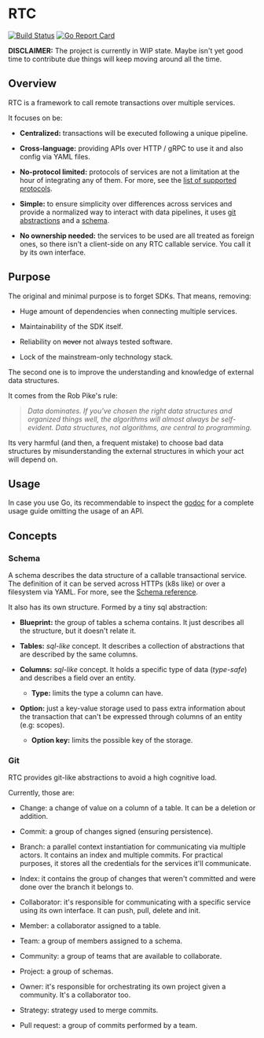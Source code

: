 # RTC

[![Build Status](https://travis-ci.com/sebach1/rtc.svg?branch=master)](https://travis-ci.com/sebach1/rtc)
[![Go Report Card](https://goreportcard.com/badge/github.com/sebach1/rtc)](https://goreportcard.com/report/github.com/sebach1/rtc)

**DISCLAIMER:** The project is currently in WIP state. Maybe isn't yet good time to contribute due things will keep moving around all the time.

## Overview

RTC is a framework to call remote transactions over multiple services.

It focuses on be:

- **Centralized:** transactions will be executed following a unique pipeline.

- **Cross-language:** providing APIs over HTTP / gRPC to use it and also config via YAML files.

- **No-protocol limited:** protocols of services are not a limitation at the hour of integrating any of them. For more, see the [list of supported protocols]().

- **Simple:** to ensure simplicity over differences across services and provide a normalized way to interact with data pipelines, it uses [git abstractions]() and a [schema]().

- **No ownership needed:** the services to be used are all treated as foreign ones, so there isn't a client-side on any RTC callable service. You call it by its own interface.

## Purpose

The original and minimal purpose is to forget SDKs.
That means, removing:

- Huge amount of dependencies when connecting multiple services.

- Maintainability of the SDK itself.

- Reliability on ~~never~~ not always tested software.

- Lock of the mainstream-only technology stack.

The second one is to improve the understanding and knowledge of external data structures.

It comes from the Rob Pike's rule:

> *Data dominates. If you've chosen the right data structures and organized things well, the algorithms will almost always be self-evident. Data structures, not algorithms, are central to programming.*

Its very harmful (and then, a frequent mistake) to choose bad data structures by misunderstanding the external structures in which your act will depend on.

## Usage

In case you use Go, its recommendable to inspect the [godoc]() for a complete usage guide omitting the usage of an API.

## Concepts

### Schema

A schema describes the data structure of a callable transactional service.
The definition of it can be served across HTTPs (k8s like) or over a filesystem via YAML. For more, see the [Schema reference]().

It also has its own structure. Formed by a tiny sql abstraction:

- **Blueprint:** the group of tables a schema contains. It just describes all the structure, but it doesn't relate it.

- **Tables:** *sql-like* concept. It describes a collection of abstractions that are described by the same columns.

- **Columns:** *sql-like* concept. It holds a specific type of data (*type-safe*) and describes a field over an entity.
  
  - **Type:** limits the type a column can have.

- **Option:** just a key-value storage used to pass extra information about the transaction that can't be expressed through columns of an entity (e.g: scopes).

  - **Option key:** limits the possible key of the storage.

### Git

RTC provides git-like abstractions to avoid a high cognitive load.

Currently, those are:

- Change: a change of value on a column of a table. It can be a deletion or addition.

- Commit: a group of changes signed (ensuring persistence).

- Branch: a parallel context instantiation for communicating via multiple actors. It contains an index and multiple commits. For practical purposes, it stores all the credentials for the services it'll communicate.

- Index: it contains the group of changes that weren't committed and were done over the branch it belongs to.

- Collaborator: it's responsible for communicating with a specific service using its own interface. It can push, pull, delete and init.

- Member: a collaborator assigned to a table.

- Team: a group of members assigned to a schema.

- Community: a group of teams that are available to collaborate.

- Project: a group of schemas.

- Owner: it's responsible for orchestrating its own project given a community. It's a collaborator too.

- Strategy: strategy used to merge commits.

- Pull request: a group of commits performed by a team.
